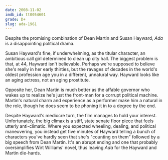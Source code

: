 ```yaml
---
date: 2008-11-02
imdb_id: tt0054601
grade: D+
slug: ada-1961
---
```


Despite the promising combination of Dean Martin and Susan Hayward, _Ada_ is a disappointing political drama.

Susan Hayward's fine, if underwhelming, as the titular character, an ambitious call girl determined to clean up city hall. The biggest problem is that, at 44, Hayward isn't believable. Perhaps we're supposed to believe she's really in her early thirties, but the ravages of decades in the world's oldest profession age you in a different, unnatural way. Hayward looks like an aging actress, not an aging prostitute.

Opposite her, Dean Martin is much better as the affable governor who wakes up to realize he's just the front-man for a corrupt political machine. Martin's natural charm and experience as a performer make him a natural in the role, though he does seem to be phoning it in to a degree by the end.

Despite Hayward's mediocre turn, the film manages to hold your interest. Unfortunately, the big climax is a stiff, state senate floor piece that feels utterly anti-climatic. Where you expected wheeling, dealing, and political maneuvering, you instead get five minutes of Hayward telling a bunch of characters you've hardly seen that she's "counting on them" followed by a big speech from Dean Martin. It's an abrupt ending and one that probably oversimplifies Wirt Williams' novel, thus leaving _Ada_ for the Hayward and Martin die-hards.

